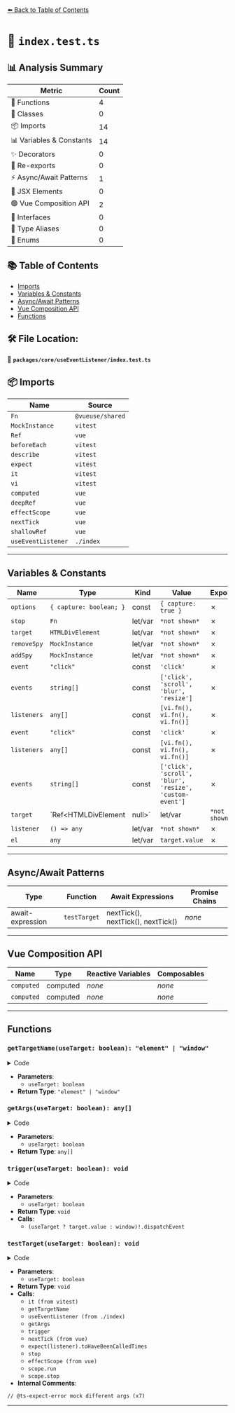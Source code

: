 [⬅️ Back to Table of Contents](../../../index.md)

# 📄 `index.test.ts`

## 📊 Analysis Summary

| Metric | Count |
|--------|-------|
| 🔧 Functions | 4 |
| 🧱 Classes | 0 |
| 📦 Imports | 14 |
| 📊 Variables & Constants | 14 |
| ✨ Decorators | 0 |
| 🔄 Re-exports | 0 |
| ⚡ Async/Await Patterns | 1 |
| 💠 JSX Elements | 0 |
| 🟢 Vue Composition API | 2 |
| 📐 Interfaces | 0 |
| 📑 Type Aliases | 0 |
| 🎯 Enums | 0 |

## 📚 Table of Contents

- [Imports](#imports)
- [Variables & Constants](#variables-constants)
- [Async/Await Patterns](#asyncawait-patterns)
- [Vue Composition API](#vue-composition-api)
- [Functions](#functions)

## 🛠️ File Location:
📂 **`packages/core/useEventListener/index.test.ts`**

## 📦 Imports

| Name | Source |
|------|--------|
| `Fn` | `@vueuse/shared` |
| `MockInstance` | `vitest` |
| `Ref` | `vue` |
| `beforeEach` | `vitest` |
| `describe` | `vitest` |
| `expect` | `vitest` |
| `it` | `vitest` |
| `vi` | `vitest` |
| `computed` | `vue` |
| `deepRef` | `vue` |
| `effectScope` | `vue` |
| `nextTick` | `vue` |
| `shallowRef` | `vue` |
| `useEventListener` | `./index` |


---

## Variables & Constants

| Name | Type | Kind | Value | Exported |
|------|------|------|-------|----------|
| `options` | `{ capture: boolean; }` | const | `{ capture: true }` | ✗ |
| `stop` | `Fn` | let/var | `*not shown*` | ✗ |
| `target` | `HTMLDivElement` | let/var | `*not shown*` | ✗ |
| `removeSpy` | `MockInstance` | let/var | `*not shown*` | ✗ |
| `addSpy` | `MockInstance` | let/var | `*not shown*` | ✗ |
| `event` | `"click"` | const | `'click'` | ✗ |
| `events` | `string[]` | const | `['click', 'scroll', 'blur', 'resize']` | ✗ |
| `listeners` | `any[]` | const | `[vi.fn(), vi.fn(), vi.fn()]` | ✗ |
| `event` | `"click"` | const | `'click'` | ✗ |
| `listeners` | `any[]` | const | `[vi.fn(), vi.fn(), vi.fn()]` | ✗ |
| `events` | `string[]` | const | `['click', 'scroll', 'blur', 'resize', 'custom-event']` | ✗ |
| `target` | `Ref<HTMLDivElement | null>` | let/var | `*not shown*` | ✗ |
| `listener` | `() => any` | let/var | `*not shown*` | ✗ |
| `el` | `any` | let/var | `target.value` | ✗ |


---

## Async/Await Patterns

| Type | Function | Await Expressions | Promise Chains |
|------|----------|-------------------|----------------|
| await-expression | `testTarget` | nextTick(), nextTick(), nextTick() | *none* |


---

## Vue Composition API

| Name | Type | Reactive Variables | Composables |
|------|------|-------------------|-------------|
| `computed` | computed | *none* | *none* |
| `computed` | computed | *none* | *none* |


---

## Functions

### `getTargetName(useTarget: boolean): "element" | "window"`

<details><summary>Code</summary>

```ts
function getTargetName(useTarget: boolean) {
      return useTarget ? 'element' : 'window'
    }
```
</details>

- **Parameters**:
  - `useTarget: boolean`
- **Return Type**: `"element" | "window"`
### `getArgs(useTarget: boolean): any[]`

<details><summary>Code</summary>

```ts
function getArgs(useTarget: boolean) {
      return (useTarget ? [target, 'click', listener] : ['click', listener])
    }
```
</details>

- **Parameters**:
  - `useTarget: boolean`
- **Return Type**: `any[]`
### `trigger(useTarget: boolean): void`

<details><summary>Code</summary>

```ts
function trigger(useTarget: boolean) {
      (useTarget ? target.value : window)!.dispatchEvent(new MouseEvent('click'))
    }
```
</details>

- **Parameters**:
  - `useTarget: boolean`
- **Return Type**: `void`
- **Calls**:
  - `(useTarget ? target.value : window)!.dispatchEvent`
### `testTarget(useTarget: boolean): void`

<details><summary>Code</summary>

```ts
function testTarget(useTarget: boolean) {
      it(`should ${getTargetName(useTarget)} listen event`, async () => {
        // @ts-expect-error mock different args
        const stop = useEventListener(...getArgs(useTarget))

        trigger(useTarget)

        await nextTick()

        expect(listener).toHaveBeenCalledTimes(1)
      })

      it(`should ${getTargetName(useTarget)} manually stop listening event`, async () => {
        // @ts-expect-error mock different args
        const stop = useEventListener(...getArgs(useTarget))

        stop()

        trigger(useTarget)

        await nextTick()

        expect(listener).toHaveBeenCalledTimes(0)
      })

      it(`should ${getTargetName(useTarget)} auto stop listening event`, async () => {
        const scope = effectScope()
        scope.run(async () => {
        // @ts-expect-error mock different args
          useEventListener(...getArgs(useTarget))
        })

        scope.stop()

        trigger(useTarget)

        await nextTick()

        expect(listener).toHaveBeenCalledTimes(0)
      })
    }
```
</details>

- **Parameters**:
  - `useTarget: boolean`
- **Return Type**: `void`
- **Calls**:
  - `it (from vitest)`
  - `getTargetName`
  - `useEventListener (from ./index)`
  - `getArgs`
  - `trigger`
  - `nextTick (from vue)`
  - `expect(listener).toHaveBeenCalledTimes`
  - `stop`
  - `effectScope (from vue)`
  - `scope.run`
  - `scope.stop`
- **Internal Comments**:
```
// @ts-expect-error mock different args (x7)
```


---